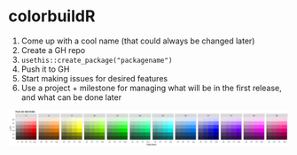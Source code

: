 # colorbuildR
1.  Come up with a cool name (that could always be changed later)
2. Create a GH repo
3. `usethis::create_package("packagename")`
4. Push it to GH
5. Start making issues for desired features
6. Use a project + milestone for managing what will be in the first release, and what can be done later

![colors](https://github.com/rjake/colorbuildR/blob/master/colors_hsl_decimals.PNG)
